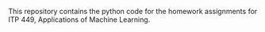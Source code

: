 This repository contains the python code for the homework assignments for ITP 449, Applications of Machine Learning.
